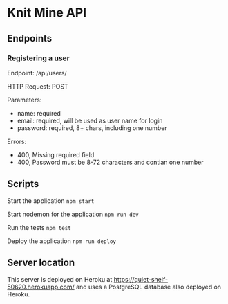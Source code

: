# Knit Mine API

## Endpoints

### Registering a user
Endpoint: /api/users/ 

HTTP Request: POST

Parameters: 
- name: required
- email: required, will be used as user name for login
- password: required, 8+ chars, including one number

Errors: 
- 400, Missing required field
- 400, Password must be 8-72 characters and contian one number

## Scripts

Start the application `npm start`

Start nodemon for the application `npm run dev`

Run the tests `npm test`

Deploy the application `npm run deploy`

## Server location

This server is deployed on Heroku at https://quiet-shelf-50620.herokuapp.com/ and uses a PostgreSQL database also deployed on Heroku. 